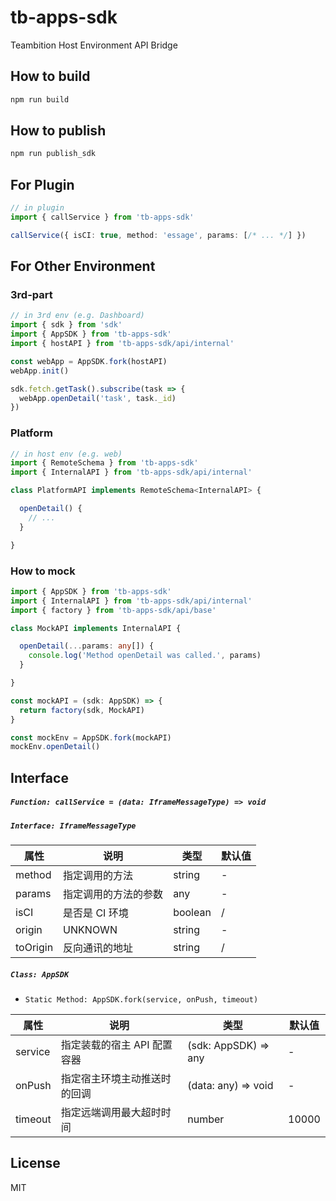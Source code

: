 # tb-apps-sdk

Teambition Host Environment API Bridge

## How to build

```js
npm run build
```

## How to publish
```js
npm run publish_sdk
```

## For Plugin

```ts
// in plugin
import { callService } from 'tb-apps-sdk'

callService({ isCI: true, method: 'essage', params: [/* ... */] })
```

## For Other Environment

### 3rd-part

```ts
// in 3rd env (e.g. Dashboard)
import { sdk } from 'sdk'
import { AppSDK } from 'tb-apps-sdk'
import { hostAPI } from 'tb-apps-sdk/api/internal'

const webApp = AppSDK.fork(hostAPI)
webApp.init()

sdk.fetch.getTask().subscribe(task => {
  webApp.openDetail('task', task._id)
})
```

### Platform

```ts
// in host env (e.g. web)
import { RemoteSchema } from 'tb-apps-sdk'
import { InternalAPI } from 'tb-apps-sdk/api/internal'

class PlatformAPI implements RemoteSchema<InternalAPI> {

  openDetail() {
    // ...
  }

}
```

### How to mock

```ts
import { AppSDK } from 'tb-apps-sdk'
import { InternalAPI } from 'tb-apps-sdk/api/internal'
import { factory } from 'tb-apps-sdk/api/base'

class MockAPI implements InternalAPI {

  openDetail(...params: any[]) {
    console.log('Method openDetail was called.', params)
  }

}

const mockAPI = (sdk: AppSDK) => {
  return factory(sdk, MockAPI)
}

const mockEnv = AppSDK.fork(mockAPI)
mockEnv.openDetail()
```

## Interface
##### `Function: callService = (data: IframeMessageType) => void`

##### `Interface: IframeMessageType`

| 属性 | 说明 | 类型 | 默认值 |
| - | - | - | - |
| method | 指定调用的方法 | string | - |
| params | 指定调用的方法的参数 | any | - |
| isCI | 是否是 CI 环境 | boolean | / |
| origin | UNKNOWN | string | - |
| toOrigin | 反向通讯的地址 | string | / |

##### `Class: AppSDK`

- ```Static Method: AppSDK.fork(service, onPush, timeout)```

| 属性 | 说明 | 类型 | 默认值 |
| - | - | - | - |
| service | 指定装载的宿主 API 配置容器 | (sdk: AppSDK) => any | - |
| onPush | 指定宿主环境主动推送时的回调 | (data: any) => void | - |
| timeout | 指定远端调用最大超时时间 | number | 10000 |


## License
MIT

